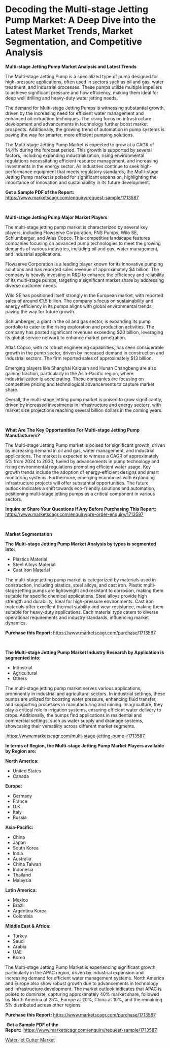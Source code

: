 <p><h1>Decoding the Multi-stage Jetting Pump Market: A Deep Dive into the Latest Market Trends, Market Segmentation, and Competitive Analysis</h1></p><p><strong>Multi-stage Jetting Pump Market Analysis and Latest Trends</strong></p>
<p><p>The Multi-stage Jetting Pump is a specialized type of pump designed for high-pressure applications, often used in sectors such as oil and gas, water treatment, and industrial processes. These pumps utilize multiple impellers to achieve significant pressure and flow efficiency, making them ideal for deep well drilling and heavy-duty water jetting needs.</p><p>The demand for Multi-stage Jetting Pumps is witnessing substantial growth, driven by the increasing need for efficient water management and enhanced oil extraction techniques. The rising focus on infrastructure development and advancements in technology further boost market prospects. Additionally, the growing trend of automation in pump systems is paving the way for smarter, more efficient pumping solutions.</p><p>The Multi-stage Jetting Pump Market is expected to grow at a CAGR of 14.4% during the forecast period. This growth is supported by several factors, including expanding industrialization, rising environmental regulations necessitating efficient resource management, and increasing investments in the energy sector. As industries continue to seek high-performance equipment that meets regulatory standards, the Multi-stage Jetting Pump market is poised for significant expansion, highlighting the importance of innovation and sustainability in its future development.</p></p>
<p><strong>Get a Sample PDF of the Report:&nbsp;</strong> <a href="https://www.marketscagr.com/enquiry/request-sample/1713587?utm_campaign=3561&utm_medium=2&utm_source=Github&utm_content=ia&utm_term=28032025&utm_id=multi-stage-jetting-pump">https://www.marketscagr.com/enquiry/request-sample/1713587</a></p>
<p>&nbsp;</p>
<p><strong>Multi-stage Jetting Pump Major Market Players</strong></p>
<p><p>The multi-stage jetting pump market is characterized by several key players, including Flowserve Corporation, FNS Pumps, Wilo SE, Schlumberger, and Atlas Copco. This competitive landscape features companies focusing on advanced pump technologies to meet the growing demands of various industries, including oil and gas, water management, and industrial applications.</p><p>Flowserve Corporation is a leading player known for its innovative pumping solutions and has reported sales revenue of approximately $4 billion. The company is heavily investing in R&D to enhance the efficiency and reliability of its multi-stage pumps, targeting a significant market share by addressing diverse customer needs.</p><p>Wilo SE has positioned itself strongly in the European market, with reported sales of around €1.5 billion. The company's focus on sustainability and energy efficiency in its pumps aligns with global environmental trends, paving the way for future growth.</p><p>Schlumberger, a giant in the oil and gas sector, is expanding its pump portfolio to cater to the rising exploration and production activities. The company has posted significant revenues exceeding $20 billion, leveraging its global service network to enhance market penetration.</p><p>Atlas Copco, with its robust engineering capabilities, has seen considerable growth in the pump sector, driven by increased demand in construction and industrial sectors. The firm reported sales of approximately $13 billion.</p><p>Emerging players like Shanghai Kaiquan and Hunan Changbeng are also gaining traction, particularly in the Asia-Pacific region, where industrialization is accelerating. These companies are focusing on competitive pricing and technological advancements to capture market share.</p><p>Overall, the multi-stage jetting pump market is poised to grow significantly, driven by increased investments in infrastructure and energy sectors, with market size projections reaching several billion dollars in the coming years.</p></p>
<p>&nbsp;</p>
<p><strong>What Are The Key Opportunities For Multi-stage Jetting Pump Manufacturers?</strong></p>
<p><p>The Multi-stage Jetting Pump market is poised for significant growth, driven by increasing demand in oil and gas, water management, and industrial applications. The market is expected to witness a CAGR of approximately 5% from 2024 to 2030, fueled by advancements in pump technology and rising environmental regulations promoting efficient water usage. Key growth trends include the adoption of energy-efficient designs and smart monitoring systems. Furthermore, emerging economies with expanding infrastructure projects will offer substantial opportunities. The future outlook indicates a shift towards eco-friendly solutions and automation, positioning multi-stage jetting pumps as a critical component in various sectors.</p></p>
<p><strong>Inquire or Share Your Questions If Any Before Purchasing This Report:</strong> <a href="https://www.marketscagr.com/enquiry/pre-order-enquiry/1713587?utm_campaign=3561&utm_medium=2&utm_source=Github&utm_content=ia&utm_term=28032025&utm_id=multi-stage-jetting-pump">https://www.marketscagr.com/enquiry/pre-order-enquiry/1713587</a></p>
<p>&nbsp;</p>
<p><strong>Market Segmentation</strong></p>
<p><strong>The Multi-stage Jetting Pump Market Analysis by types is segmented into:</strong></p>
<p><ul><li>Plastics Material</li><li>Steel Alloys Material</li><li>Cast Iron Material</li></ul></p>
<p><p>The multi-stage jetting pump market is categorized by materials used in construction, including plastics, steel alloys, and cast iron. Plastic multi-stage jetting pumps are lightweight and resistant to corrosion, making them suitable for specific chemical applications. Steel alloys provide high strength and durability, ideal for high-pressure environments. Cast iron materials offer excellent thermal stability and wear resistance, making them suitable for heavy-duty applications. Each material type caters to diverse operational requirements and industry standards, influencing market dynamics.</p></p>
<p><strong>Purchase this Report:&nbsp;</strong><a href="https://www.marketscagr.com/purchase/1713587?utm_campaign=3561&utm_medium=2&utm_source=Github&utm_content=ia&utm_term=28032025&utm_id=multi-stage-jetting-pump">https://www.marketscagr.com/purchase/1713587</a></p>
<p>&nbsp;</p>
<p><strong>The Multi-stage Jetting Pump Market Industry Research by Application is segmented into:</strong></p>
<p><ul><li>Industrial</li><li>Agricultural</li><li>Others</li></ul></p>
<p><p>The multi-stage jetting pump market serves various applications, prominently in industrial and agricultural sectors. In industrial settings, these pumps are utilized for boosting water pressure, enhancing fluid transfer, and supporting processes in manufacturing and mining. In agriculture, they play a critical role in irrigation systems, ensuring efficient water delivery to crops. Additionally, the pumps find applications in residential and commercial settings, such as water supply and drainage systems, showcasing their versatility across different market segments.</p></p>
<p><a href="https://www.marketscagr.com/multi-stage-jetting-pump-r1713587?utm_campaign=3561&utm_medium=2&utm_source=Github&utm_content=ia&utm_term=28032025&utm_id=multi-stage-jetting-pump">&nbsp;https://www.marketscagr.com/multi-stage-jetting-pump-r1713587</a></p>
<p><strong>In terms of Region, the Multi-stage Jetting Pump Market Players available by Region are:</strong></p>
<p>
    <p> <strong> North America: </strong>
        <ul>
            <li>United States</li>
            <li>Canada</li>
        </ul>
        </p> 
    <p> <strong> Europe: </strong>
        <ul>
            <li>Germany</li>
            <li>France</li>
            <li>U.K.</li>
            <li>Italy</li>
            <li>Russia</li>
        </ul>
        </p> 
    <p> <strong> Asia-Pacific: </strong>
        <ul>
            <li>China</li>
            <li>Japan</li>
            <li>South Korea</li>
            <li>India</li>
            <li>Australia</li>
            <li>China Taiwan</li>
            <li>Indonesia</li>
            <li>Thailand</li>
            <li>Malaysia</li>
        </ul>
        </p> 
    <p> <strong> Latin America: </strong>
        <ul>
            <li>Mexico</li>
            <li>Brazil</li>
            <li>Argentina Korea</li>
            <li>Colombia</li>
        </ul>
        </p> 
    <p> <strong> Middle East & Africa: </strong>
        <ul>
            <li>Turkey</li>
            <li>Saudi</li>
            <li>Arabia</li>
            <li>UAE</li>
            <li>Korea</li>
        </ul>
    </p>
    </p>
<p><p>The Multi-stage Jetting Pump Market is experiencing significant growth, particularly in the APAC region, driven by industrial expansion and increasing demand for efficient water management systems. North America and Europe also show robust growth due to advancements in technology and infrastructure development. The market outlook indicates that APAC is poised to dominate, capturing approximately 40% market share, followed by North America at 25%, Europe at 20%, China at 10%, and the remaining 5% distributed across other regions.</p></p>
<p><strong>Purchase this Report: </strong><a href="https://www.marketscagr.com/purchase/1713587?utm_campaign=3561&utm_medium=2&utm_source=Github&utm_content=ia&utm_term=28032025&utm_id=multi-stage-jetting-pump">https://www.marketscagr.com/purchase/1713587</a></p>
<p>&nbsp;<strong>Get a Sample PDF of the Report:&nbsp;&nbsp;</strong><a href="https://www.marketscagr.com/enquiry/request-sample/1713587?utm_campaign=3561&utm_medium=2&utm_source=Github&utm_content=ia&utm_term=28032025&utm_id=multi-stage-jetting-pump">https://www.marketscagr.com/enquiry/request-sample/1713587</a></p>
<p><strong></strong></p>
<p><p><a href="https://github.com/beyeagamizjp/Market-Research-Report-List-1/blob/main/water-jet-cutter-market.md?utm_campaign=3561&utm_medium=2&utm_source=Github&utm_content=ia&utm_term=28032025&utm_id=multi-stage-jetting-pump">Water-jet Cutter Market</a></p></p>